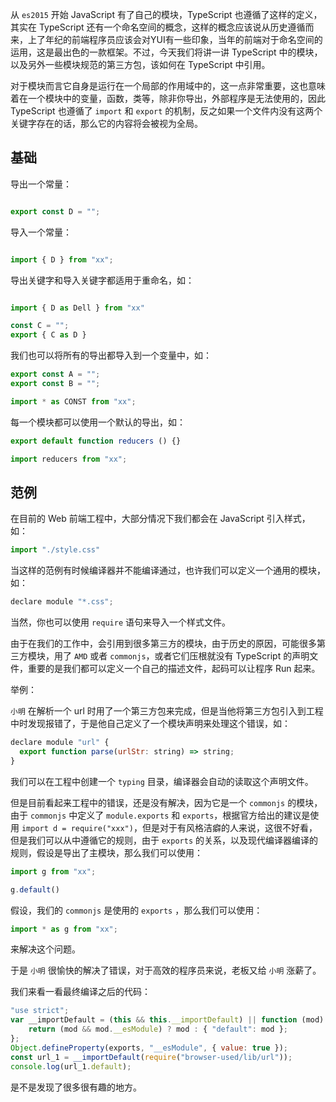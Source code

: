 从 `es2015` 开始 JavaScript 有了自己的模块，TypeScript 也遵循了这样的定义，其实在 TypeScript 还有一个命名空间的概念，这样的概念应该说从历史遵循而来，上了年纪的前端程序员应该会对YUI有一些印象，当年的前端对于命名空间的运用，这是最出色的一款框架。不过，今天我们将讲一讲 TypeScript 中的模块，以及另外一些模块规范的第三方包，该如何在 TypeScript 中引用。

对于模块而言它自身是运行在一个局部的作用域中的，这一点非常重要，这也意味着在一个模块中的变量，函数，类等，除非你导出，外部程序是无法使用的，因此 TypeScript 也遵循了 `import` 和 `export` 的机制，反之如果一个文件内没有这两个关键字存在的话，那么它的内容将会被视为全局。

## 基础

导出一个常量：

```javascript

export const D = "";

```

导入一个常量：

```javascript

import { D } from "xx";

```

导出关键字和导入关键字都适用于重命名，如：

```javascript

import { D as Dell } from "xx"

const C = "";
export { C as D }

```

我们也可以将所有的导出都导入到一个变量中，如：


```javascript
export const A = "";
export const B = "";
```

```javascript
import * as CONST from "xx";
```

每一个模块都可以使用一个默认的导出，如：

```javascript
export default function reducers () {}
```

```javascript
import reducers from "xx";
```

## 范例

在目前的 Web 前端工程中，大部分情况下我们都会在 JavaScript 引入样式，如：

```javascript
import "./style.css"
```

当这样的范例有时候编译器并不能编译通过，也许我们可以定义一个通用的模块，如：

```javascript
declare module "*.css";
```

当然，你也可以使用 `require` 语句来导入一个样式文件。

由于在我们的工作中，会引用到很多第三方的模块，由于历史的原因，可能很多第三方模块，用了 `AMD` 或者 `commonjs`，或者它们压根就没有 TypeScript 的声明文件，重要的是我们都可以定义一个自己的描述文件，起码可以让程序 Run 起来。

举例：

`小明` 在解析一个 url 时用了一个第三方包来完成，但是当他将第三方包引入到工程中时发现报错了，于是他自己定义了一个模块声明来处理这个错误，如：

```javascript
declare module "url" {
  export function parse(urlStr: string) => string;
}
```

我们可以在工程中创建一个 `typing` 目录，编译器会自动的读取这个声明文件。

但是目前看起来工程中的错误，还是没有解决，因为它是一个 `commonjs` 的模块，由于 `commonjs` 中定义了 `module.exports` 和 `exports`，根据官方给出的建议是使用 `import d = require("xxx")`，但是对于有风格洁癖的人来说，这很不好看，但是我们可以从中遵循它的规则，由于 `exports` 的关系，以及现代编译器编译的规则，假设是导出了主模块，那么我们可以使用：

```javascript
import g from "xx";

g.default()

```

假设，我们的 `commonjs` 是使用的 `exports` ，那么我们可以使用：

```javascript
import * as g from "xx";

```

来解决这个问题。

于是 `小明` 很愉快的解决了错误，对于高效的程序员来说，老板又给 `小明` 涨薪了。

我们来看一看最终编译之后的代码：

```javascript
"use strict";
var __importDefault = (this && this.__importDefault) || function (mod) {
    return (mod && mod.__esModule) ? mod : { "default": mod };
};
Object.defineProperty(exports, "__esModule", { value: true });
const url_1 = __importDefault(require("browser-used/lib/url"));
console.log(url_1.default);
```

是不是发现了很多很有趣的地方。